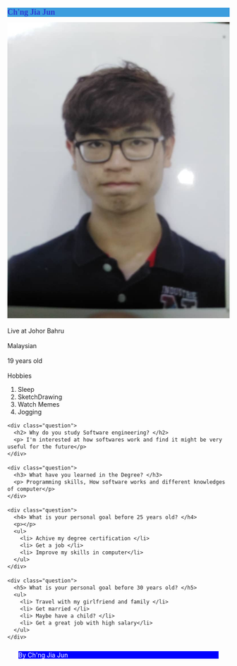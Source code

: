 <html>
<header>
  <title>Introduce Yourself</title>

  <style>
    title {
      font-family: 'Courier New', Courier, monospace;
      font-size: x-large;
      color: crimson;
    }

    header {
      margin: 25px 25px;
      background-color: blue;
      color: white;
    }

    footer {
      margin: 25px 25px;
      background-color: blue;
      color: white;
    }

    article {
      color: darkblue;
      background-color: rgb(222, 128, 60);
    }

    h1 {
      color: rgb(46, 62, 211);
      font-size: large;
      background-color: rgb(60, 157, 222);
      font-family: 'Times New Roman', Times, serif;
    }

    .question {
      color: darkblue;
      background-color: cornflowerblue;
      border: 2px solid black;
      margin: 20px;
      padding: 20px;
    }

    #intro.html {
      height: 50%;
    }
  </style>

</header>

<body>

  <h1> Ch'ng Jia Jun </h1>
  <img src="My pic.jpeg" alt="Trulli">

  <section>
    <br> Live at Johor Bahru </br>
    <br> Malaysian </br>
    <br> 19 years old </br>
  </section>

  <section>
    <br>Hobbies</br>
    <ol>
      <li>Sleep</li>
      <li>SketchDrawing</li>
      <li>Watch Memes</li>
      <li>Jogging</li>
    </ol>
  </section>

  <section>

    <div class="question">
      <h2> Why do you study Software engineering? </h2>
      <p> I'm interested at how softwares work and find it might be very useful for the future</p>
    </div>

    <div class="question">
      <h3> What have you learned in the Degree? </h3>
      <p> Programming skills, How software works and different knowledges of computer</p>
    </div>

    <div class="question">
      <h4> What is your personal goal before 25 years old? </h4>
      <p></p>
      <ul>
        <li> Achive my degree certification </li>
        <li> Get a job </li>
        <li> Improve my skills in computer</li>
      </ul>
    </div>

    <div class="question">
      <h5> What is your personal goal before 30 years old? </h5>
      <ul>
        <li> Travel with my girlfriend and family </li>
        <li> Get married </li>
        <li> Maybe have a child? </li>
        <li> Get a great job with high salary</li>
      </ul>
    </div>

  </section>

</body>

<footer>
  <p>By Ch'ng Jia Jun</p>
</footer>

</html>